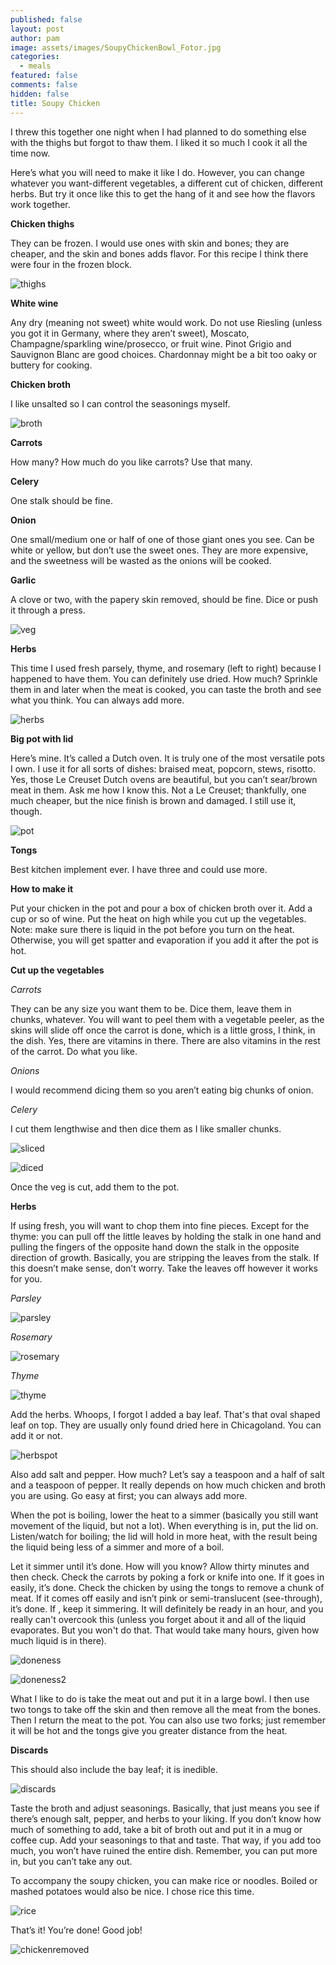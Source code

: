 ```yaml
---
published: false
layout: post
author: pam
image: assets/images/SoupyChickenBowl_Fotor.jpg
categories:
  - meals
featured: false
comments: false
hidden: false
title: Soupy Chicken
---
```


I threw this together one night when I had planned to do something else with the thighs but forgot to thaw them. I liked it so much I cook it all the time now.

Here’s what you will need to make it like I do.  However, you can change whatever you want-different vegetables, a different cut of chicken, different herbs. But try it once like this to get the hang of it and see how the flavors work together.

**Chicken thighs**

They can be frozen. I would use ones with skin and bones; they are cheaper, and the skin and bones adds flavor. For this recipe I think there were four in the frozen block.

![thighs](/assets/images/Frozenthighs_Fotor.jpg)

**White wine**

Any dry (meaning not sweet) white would work.  Do not use Riesling (unless you got it in Germany, where they aren’t sweet), Moscato, Champagne/sparkling wine/prosecco, or fruit wine. Pinot Grigio and Sauvignon Blanc are good choices.  Chardonnay might be a bit too oaky or buttery for cooking.

**Chicken broth** 

I like unsalted so I can control the seasonings myself.

![broth](/assets/images/WineBroth_Fotor.jpg)

**Carrots**

How many?  How much do you like carrots?  Use that many.

**Celery**

One stalk should be fine. 

**Onion**

One small/medium one or half of one of those giant ones you see.  Can be white or yellow, but don’t use the sweet ones.  They are more expensive, and the sweetness will be wasted as the onions will be cooked.

**Garlic**

A clove or two, with the papery skin removed, should be fine. Dice or push it through a press.

![veg](/assets/images/CarrotCeleryOnion_Fotor.jpg)

**Herbs**

This time I used fresh parsely, thyme, and rosemary (left to right) because I happened to have them.  You can definitely use dried. How much?  Sprinkle them in and later when the meat is cooked, you can taste the broth and see what you think.  You can always add more.

![herbs](/assets/images/Herbs_Fotor.jpg)

**Big pot with lid**

Here’s mine.  It’s called a Dutch oven. It is truly one of the most versatile pots I own.  I use it for all sorts of dishes: braised meat, popcorn, stews, risotto. Yes, those Le Creuset Dutch ovens are beautiful, but you can’t sear/brown meat in them.  Ask me how I know this.  Not a Le Creuset; thankfully, one much cheaper, but the nice finish is brown and damaged. I still use it, though.

![pot](/assets/images/PotOnStove_Fotor.jpg)

**Tongs**

Best kitchen implement ever.  I have three and could use more.

**How to make it**

Put your chicken in the pot and pour a box of chicken broth over it.  Add a cup or so of wine. Put the heat on high while you cut up the vegetables. Note: make sure there is liquid in the pot before you turn on the heat. Otherwise, you will get spatter and evaporation if you add it after the pot is hot.

**Cut up the vegetables**

*Carrots*

They can be any size you want them to be.  Dice them, leave them in chunks, whatever.  You will want to peel them with a vegetable peeler, as the skins will slide off once the carrot is done, which is a little gross, I think, in the dish. Yes, there are vitamins in there.  There are also vitamins in the rest of the carrot.  Do what you like.

*Onions*

I would recommend dicing them so you aren’t eating big chunks of onion.

*Celery*

I cut them lengthwise and then dice them as I like smaller chunks.

![sliced](/assets/images/CelerySliced_Fotor.jpg)

![diced](/assets/images/CeleryDiced_Fotor.jpg)

Once the veg is cut, add them to the pot.  

**Herbs**

If using fresh, you will want to chop them into fine pieces.  Except for the thyme: you can pull off the little leaves by holding the stalk in one hand and pulling the fingers of the opposite hand down the stalk in the opposite direction of growth.  Basically, you are stripping the leaves from the stalk. If this doesn’t make sense, don’t worry. Take the leaves off however it works for you.

*Parsley*

![parsley](/assets/images/Parsley_Fotor.jpg)

*Rosemary*

![rosemary](/assets/images/Rosemary_Fotor.jpg)

*Thyme*

![thyme](/assets/images/Thyme_Fotor.jpg)

Add the herbs. Whoops, I forgot I added a bay leaf.  That's that oval shaped leaf on top.  They are usually only found dried here in Chicagoland. You can add it or not.  

![herbspot](/assets/images/HerbsInPot_Fotor.jpg)

Also add salt and pepper.  How much?  Let’s say a teaspoon and a half of salt and a teaspoon of pepper.  It really depends on how much chicken and broth you are using. Go easy at first; you can always add more.

When the pot is boiling, lower the heat to a simmer (basically you still want movement of the liquid, but not a lot). When everything is in, put the lid on.  Listen/watch for boiling; the lid will hold in more heat, with the result being the liquid being less of a simmer and more of a boil.

Let it simmer until it’s done.  How will you know?  Allow thirty minutes and then check. Check the carrots by poking a fork or knife into one.  If it goes in easily, it’s done.  Check the chicken by using the tongs to remove a chunk of meat.  If it comes off easily and isn’t pink or semi-translucent (see-through), it’s done. If  , keep it simmering. It will definitely be ready in an hour, and you really can't overcook this (unless you forget about it and all of the liquid evaporates. But you won't do that. That would take many hours, given how much liquid is in there).

![doneness](/assets/images/TestingDoneness_Fotor.jpg)

![doneness2](/assets/images/TestingDoneness2_Fotor.jpg)

What I like to do is take the meat out and put it in a large bowl.  I then use two tongs to take off the skin and then remove all the meat from the bones.  Then I return the meat to the pot.  You can also use two forks; just remember it will be hot and the tongs give you greater distance from the heat. 

**Discards** 

This should also include the bay leaf; it is inedible.

![discards](/assets/images/Discards_Fotor.jpg)

Taste the broth and adjust seasonings. Basically, that just means you see if there’s enough salt, pepper, and herbs to your liking.  If you don’t know how much of something to add, take a bit of broth out and put it in a mug or coffee cup.  Add your seasonings to that and taste.  That way, if you add too much, you won’t have ruined the entire dish.  Remember, you can put more in, but you can’t take any out.

To accompany the soupy chicken, you can make rice or noodles. Boiled or mashed potatoes would also be nice.  I chose rice this time.

![rice](/assets/images/Rice_Fotor.jpg)

That’s it!  You’re done!  Good job!

![chickenremoved](/assets/images/ChickenInPotRemoved_Fotor.jpg)






